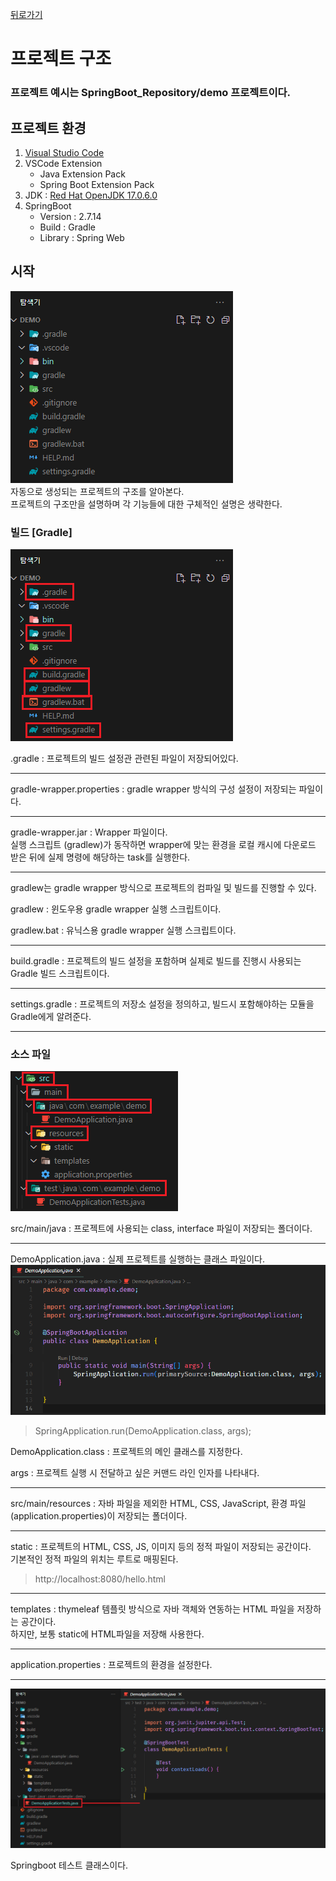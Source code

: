 [뒤로가기](../../README.md)<br>

# 프로젝트 구조

### 프로젝트 예시는 SpringBoot_Repository/demo 프로젝트이다.

## 프로젝트 환경

1. [Visual Studio Code](https://code.visualstudio.com/)
2. VSCode Extension
   - Java Extension Pack
   - Spring Boot Extension Pack
3. JDK : [Red Hat OpenJDK 17.0.6.0](https://developers.redhat.com/products/openjdk/download#assembly-field-downloads-page-content-82031)
4. SpringBoot
   - Version : 2.7.14
   - Build : Gradle
   - Library : Spring Web

## 시작

![img](../Image/springboot17.png)<br>
자동으로 생성되는 프로젝트의 구조를 알아본다.<br>
프로젝트의 구조만을 설명하며 각 기능들에 대한 구체적인 설명은 생략한다.<br>

### 빌드 [Gradle]

![img](../Image/springboot18.png)<br>

.gradle : 프로젝트의 빌드 설정관 관련된 파일이 저장되어있다.<br>

---

gradle-wrapper.properties : gradle wrapper 방식의 구성 설정이 저장되는 파일이다.

---

gradle-wrapper.jar : Wrapper 파일이다.<br>
실행 스크립트 (gradlew)가 동작하면 wrapper에 맞는 환경을 로컬 캐시에 다운로드 받은 뒤에 실제 명령에 해당하는 task를 실행한다.<br>

---

gradlew는 gradle wrapper 방식으로 프로젝트의 컴파일 및 빌드를 진행할 수 있다.

gradlew : 윈도우용 gradle wrapper 실행 스크립트이다.

gradlew.bat : 유닉스용 gradle wrapper 실행 스크립트이다.

---

build.gradle : 프로젝트의 빌드 설정을 포함하며 실제로 빌드를 진행시 사용되는 Gradle 빌드 스크립트이다.<br>

---

settings.gradle : 프로젝트의 저장소 설정을 정의하고, 빌드시 포함해야하는 모듈을 Gradle에게 알려준다.<br>

---

### 소스 파일

![img](../Image/springboot21.png)<br>

src/main/java : 프로젝트에 사용되는 class, interface 파일이 저장되는 폴더이다.

---

DemoApplication.java : 실제 프로젝트를 실행하는 클래스 파일이다.<br>
![img](../Image/springboot22.png)<br>

> SpringApplication.run(DemoApplication.class, args);

DemoApplication.class : 프로젝트의 메인 클래스를 지정한다.

args : 프로젝트 실행 시 전달하고 싶은 커맨드 라인 인자를 나타내다.

---

src/main/resources : 자바 파일을 제외한 HTML, CSS, JavaScript, 환경 파일(application.properties)이 저장되는 폴더이다.

---

static : 프로젝트의 HTML, CSS, JS, 이미지 등의 정적 파일이 저장되는 공간이다.<br>
기본적인 정적 파일의 위치는 루트로 매핑된다.<br>

> http://localhost:8080/hello.html

---

templates : thymeleaf 템플릿 방식으로 자바 객체와 연동하는 HTML 파일을 저장하는 공간이다.<br>
하지만, 보통 static에 HTML파일을 저장해 사용한다.<br>

---

application.properties : 프로젝트의 환경을 설정한다.<br>

---

![img](../Image/springboot23.png)<br>

Springboot 테스트 클래스이다.

